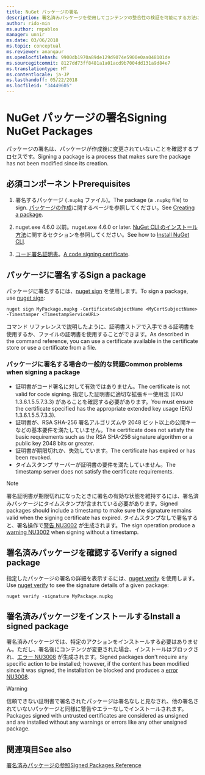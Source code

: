 ```yaml
---
title: NuGet パッケージの署名
description: 署名済みパッケージを使用してコンテンツの整合性の検証を可能にする方法について説明します。
author: rido-min
ms.author: rmpablos
manager: unnir
ms.date: 03/06/2018
ms.topic: conceptual
ms.reviewer: anangaur
ms.openlocfilehash: 9900db1970a89de129d9074e5900e0aa048101de
ms.sourcegitcommit: 8127dd73ff8481a1a01acd9b7004dd131a9d84e7
ms.translationtype: HT
ms.contentlocale: ja-JP
ms.lasthandoff: 05/22/2018
ms.locfileid: "34449605"
---
```

# <a name="signing-nuget-packages"></a><span data-ttu-id="ed9f6-103">NuGet パッケージの署名</span><span class="sxs-lookup"><span data-stu-id="ed9f6-103">Signing NuGet Packages</span></span>

<span data-ttu-id="ed9f6-104">パッケージの署名は、パッケージが作成後に変更されていないことを確認するプロセスです。</span><span class="sxs-lookup"><span data-stu-id="ed9f6-104">Signing a package is a process that makes sure the package has not been modified since its creation.</span></span>

## <a name="prerequisites"></a><span data-ttu-id="ed9f6-105">必須コンポーネント</span><span class="sxs-lookup"><span data-stu-id="ed9f6-105">Prerequisites</span></span>

1. <span data-ttu-id="ed9f6-106">署名するパッケージ (`.nupkg` ファイル)。</span><span class="sxs-lookup"><span data-stu-id="ed9f6-106">The package (a `.nupkg` file) to sign.</span></span> <span data-ttu-id="ed9f6-107">[パッケージの作成](creating-a-package.md)に関するページを参照してください。</span><span class="sxs-lookup"><span data-stu-id="ed9f6-107">See [Creating a package](creating-a-package.md).</span></span>

1. <span data-ttu-id="ed9f6-108">nuget.exe 4.6.0 以前。</span><span class="sxs-lookup"><span data-stu-id="ed9f6-108">nuget.exe 4.6.0 or later.</span></span> <span data-ttu-id="ed9f6-109">[NuGet CLI のインストール方法](../install-nuget-client-tools.md#nugetexe-cli)に関するセクションを参照してください。</span><span class="sxs-lookup"><span data-stu-id="ed9f6-109">See how to [Install NuGet CLI](../install-nuget-client-tools.md#nugetexe-cli).</span></span>

1. <span data-ttu-id="ed9f6-110">[コード署名証明書](../reference/signed-packages-reference.md#get-a-code-signing-certificate)。</span><span class="sxs-lookup"><span data-stu-id="ed9f6-110">[A code signing certificate](../reference/signed-packages-reference.md#get-a-code-signing-certificate).</span></span>

## <a name="sign-a-package"></a><span data-ttu-id="ed9f6-111">パッケージに署名する</span><span class="sxs-lookup"><span data-stu-id="ed9f6-111">Sign a package</span></span>

<span data-ttu-id="ed9f6-112">パッケージに署名するには、[nuget sign](../tools/cli-ref-sign.md) を使用します。</span><span class="sxs-lookup"><span data-stu-id="ed9f6-112">To sign a package, use [nuget sign](../tools/cli-ref-sign.md):</span></span>

```cli
nuget sign MyPackage.nupkg -CertificateSubjectName <MyCertSubjectName> -Timestamper <TimestampServiceURL>
```

<span data-ttu-id="ed9f6-113">コマンド リファレンスで説明したように、証明書ストアで入手できる証明書を使用するか、ファイルの証明書を使用することができます。</span><span class="sxs-lookup"><span data-stu-id="ed9f6-113">As described in the command reference, you can use a certificate available in the certificate store or use a certificate from a file.</span></span>

### <a name="common-problems-when-signing-a-package"></a><span data-ttu-id="ed9f6-114">パッケージに署名する場合の一般的な問題</span><span class="sxs-lookup"><span data-stu-id="ed9f6-114">Common problems when signing a package</span></span>

- <span data-ttu-id="ed9f6-115">証明書がコード署名に対して有効ではありません。</span><span class="sxs-lookup"><span data-stu-id="ed9f6-115">The certificate is not valid for code signing.</span></span> <span data-ttu-id="ed9f6-116">指定した証明書に適切な拡張キー使用法 (EKU 1.3.6.1.5.5.7.3.3) があることを確認する必要があります。</span><span class="sxs-lookup"><span data-stu-id="ed9f6-116">You must ensure the certificate specified has the appropriate extended key usage (EKU 1.3.6.1.5.5.7.3.3).</span></span>
- <span data-ttu-id="ed9f6-117">証明書が、RSA SHA-256 署名アルゴリズムや 2048 ビット以上の公開キーなどの基本要件を満たしていません。</span><span class="sxs-lookup"><span data-stu-id="ed9f6-117">The certificate does not satisfy the basic requirements such as the RSA SHA-256 signature algorithm or a public key 2048 bits or greater.</span></span>
- <span data-ttu-id="ed9f6-118">証明書が期限切れか、失効しています。</span><span class="sxs-lookup"><span data-stu-id="ed9f6-118">The certificate has expired or has been revoked.</span></span>
- <span data-ttu-id="ed9f6-119">タイムスタンプ サーバーが証明書の要件を満たしていません。</span><span class="sxs-lookup"><span data-stu-id="ed9f6-119">The timestamp server does not satisfy the certificate requirements.</span></span>

> [!Note]
> <span data-ttu-id="ed9f6-120">署名証明書が期限切れになったときに署名の有効な状態を維持するには、署名済みパッケージにタイムスタンプが含まれている必要があります。</span><span class="sxs-lookup"><span data-stu-id="ed9f6-120">Signed packages should include a timestamp to make sure the signature remains valid when the signing certificate has expired.</span></span> <span data-ttu-id="ed9f6-121">タイムスタンプなしで署名すると、署名操作で[警告 NU3002](../reference/Errors-and-Warnings.md#nu3002) が生成されます。</span><span class="sxs-lookup"><span data-stu-id="ed9f6-121">The sign operation produce a [warning NU3002](../reference/Errors-and-Warnings.md#nu3002) when signing without a timestamp.</span></span>

## <a name="verify-a-signed-package"></a><span data-ttu-id="ed9f6-122">署名済みパッケージを確認する</span><span class="sxs-lookup"><span data-stu-id="ed9f6-122">Verify a signed package</span></span>

<span data-ttu-id="ed9f6-123">指定したパッケージの署名の詳細を表示するには、[nuget verify](../tools/cli-ref-verify.md) を使用します。</span><span class="sxs-lookup"><span data-stu-id="ed9f6-123">Use [nuget verify](../tools/cli-ref-verify.md) to see the signature details of a given package:</span></span>

```cli
nuget verify -signature MyPackage.nupkg
```

## <a name="install-a-signed-package"></a><span data-ttu-id="ed9f6-124">署名済みパッケージをインストールする</span><span class="sxs-lookup"><span data-stu-id="ed9f6-124">Install a signed package</span></span>

<span data-ttu-id="ed9f6-125">署名済みパッケージでは、特定のアクションをインストールする必要はありません。ただし、署名後にコンテンツが変更された場合、インストールはブロックされ、[エラー NU3008](../reference/Errors-and-Warnings.md#nu3008) が生成されます。</span><span class="sxs-lookup"><span data-stu-id="ed9f6-125">Signed packages don't require any specific action to be installed; however, if the content has been modified since it was signed, the installation be blocked and produces a [error NU3008](../reference/Errors-and-Warnings.md#nu3008).</span></span>

> [!Warning]
> <span data-ttu-id="ed9f6-126">信頼できない証明書で署名されたパッケージは署名なしと見なされ、他の署名されていないパッケージと同様に警告やエラーなしでインストールされます。</span><span class="sxs-lookup"><span data-stu-id="ed9f6-126">Packages signed with untrusted certificates are considered as unsigned and are installed without any warnings or errors like any other unsigned package.</span></span>

## <a name="see-also"></a><span data-ttu-id="ed9f6-127">関連項目</span><span class="sxs-lookup"><span data-stu-id="ed9f6-127">See also</span></span>

[<span data-ttu-id="ed9f6-128">署名済みパッケージの参照</span><span class="sxs-lookup"><span data-stu-id="ed9f6-128">Signed Packages Reference</span></span>](../reference/Signed-Packages-Reference.md)
